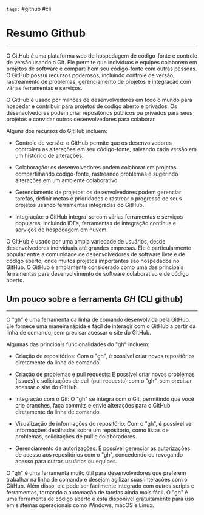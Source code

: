 `tags:` #github #cli

# Resumo Github
---

O GitHub é uma plataforma web de hospedagem de código-fonte e controle de versão usando o Git. Ele permite que indivíduos e equipes colaborem em projetos de software e compartilhem seu código-fonte com outras pessoas. O GitHub possui recursos poderosos, incluindo controle de versão, rastreamento de problemas, gerenciamento de projetos e integração com várias ferramentas e serviços.

O GitHub é usado por milhões de desenvolvedores em todo o mundo para hospedar e contribuir para projetos de código aberto e privados. Os desenvolvedores podem criar repositórios públicos ou privados para seus projetos e convidar outros desenvolvedores para colaborar.

Alguns dos recursos do GitHub incluem:

-   Controle de versão: o GitHub permite que os desenvolvedores controlem as alterações em seu código-fonte, salvando cada versão em um histórico de alterações.
    
-   Colaboração: os desenvolvedores podem colaborar em projetos compartilhando código-fonte, rastreando problemas e sugerindo alterações em um ambiente colaborativo.
    
-   Gerenciamento de projetos: os desenvolvedores podem gerenciar tarefas, definir metas e prioridades e rastrear o progresso de seus projetos usando ferramentas integradas do GitHub.
    
-   Integração: o GitHub integra-se com várias ferramentas e serviços populares, incluindo IDEs, ferramentas de integração contínua e serviços de hospedagem em nuvem.
    

O GitHub é usado por uma ampla variedade de usuários, desde desenvolvedores individuais até grandes empresas. Ele é particularmente popular entre a comunidade de desenvolvedores de software livre e de código aberto, onde muitos projetos importantes são hospedados no GitHub. O GitHub é amplamente considerado como uma das principais ferramentas para desenvolvimento de software colaborativo e de código aberto.


## Um pouco sobre a ferramenta _GH_ (CLI github)
---
O "gh" é uma ferramenta da linha de comando desenvolvida pela GitHub. Ele fornece uma maneira rápida e fácil de interagir com o GitHub a partir da linha de comando, sem precisar acessar o site do GitHub.

Algumas das principais funcionalidades do "gh" incluem:

-   Criação de repositórios: Com o "gh", é possível criar novos repositórios diretamente da linha de comando.
    
-   Criação de problemas e pull requests: É possível criar novos problemas (issues) e solicitações de pull (pull requests) com o "gh", sem precisar acessar o site do GitHub.
    
-   Integração com o Git: O "gh" se integra com o Git, permitindo que você crie branches, faça commits e envie alterações para o GitHub diretamente da linha de comando.
    
-   Visualização de informações do repositório: Com o "gh", é possível ver informações detalhadas sobre um repositório, como listas de problemas, solicitações de pull e colaboradores.
    
-   Gerenciamento de autorizações: É possível gerenciar as autorizações de acesso aos repositórios com o "gh", concedendo ou revogando acesso para outros usuários ou equipes.
    

O "gh" é uma ferramenta muito útil para desenvolvedores que preferem trabalhar na linha de comando e desejam agilizar suas interações com o GitHub. Além disso, ele pode ser facilmente integrado com outros scripts e ferramentas, tornando a automação de tarefas ainda mais fácil. O "gh" é uma ferramenta de código aberto e está disponível gratuitamente para uso em sistemas operacionais como Windows, macOS e Linux.